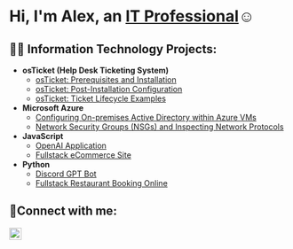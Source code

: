 <h1>Hi, I'm Alex, an <a href="https://linkedin.com/in/alexis-perez-gomez-mba-43988520a">IT Professional</a>☺</h1>

<h2>👨‍💻 Information Technology Projects:</h2>

- <b>osTicket (Help Desk Ticketing System)</b>
  - [osTicket: Prerequisites and Installation](https://github.com/aperezgomez/osticket-prereqs)
  - [osTicket: Post-Installation Configuration](https://github.com/aperezgomez/post-install-config)
  - [osTicket: Ticket Lifecycle Examples](https://github.com/aperezgomez/ticket-lifecycle)
- <b>Microsoft Azure</b>
  - [Configuring On-premises Active Directory within Azure VMs](https://github.com/aperezgomez/configure-ad)
  - [Network Security Groups (NSGs) and Inspecting Network Protocols](https://github.com/aperezgomez/azure-network-protocols)
- <b>JavaScript</b>
  - [OpenAI Application](https://github.com/aperezgomez/gpt-new-copy)
  - [Fullstack eCommerce Site](https://github.com/aperezgomez/ecommerce)
- <b>Python</b>
  - [Discord GPT Bot](https://github.com/aperezgomez/open_ai_app)
  - [Fullstack Restaurant Booking Online](https://github.com/aperezgomez/LittleLemon-Booking)

<h2>🤳Connect with me:</h2>

[<img align="left" alt="Josh | LinkedIn" width="22px" src="https://cdn.jsdelivr.net/npm/simple-icons@v3/icons/linkedin.svg" />][linkedin]

[linkedin]: https://linkedin.com/in/alexis-perez-gomez-mba-43988520a
